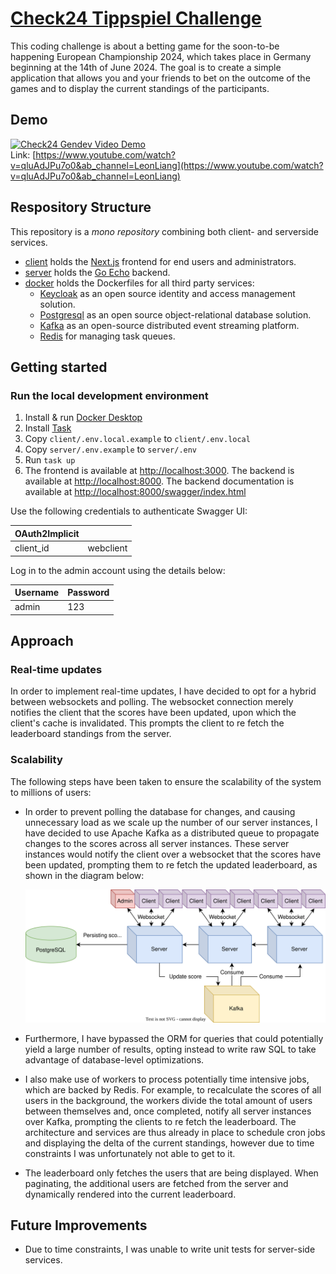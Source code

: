 # [Check24 Tippspiel Challenge](https://github.com/check24-scholarships/check24-betting-challenge)

This coding challenge is about a betting game for the soon-to-be happening European Championship 2024, which takes place in Germany beginning at the 14th of June 2024. The goal is to create a simple application that allows you and your friends to bet on the outcome of the games and to display the current standings of the participants.

## Demo
[![Check24 Gendev Video Demo](https://img.youtube.com/vi/qluAdJPu7o0/0.jpg)](https://www.youtube.com/watch?v=qluAdJPu7o0&ab_channel=LeonLiang)\
Link: [https://www.youtube.com/watch?v=qluAdJPu7o0&ab_channel=LeonLiang](https://www.youtube.com/watch?v=qluAdJPu7o0&ab_channel=LeonLiang)

## Respository Structure
This repository is a _mono repository_ combining both client- and serverside services.
- [client](client) holds the [Next.js](https://nextjs.org/) frontend for end users and administrators.
- [server](server) holds the [Go Echo](https://echo.labstack.com/) backend.
- [docker](docker) holds the Dockerfiles for all third party services:
  - [Keycloak](https://www.keycloak.org/) as an open source identity and access management solution.
  - [Postgresql](https://www.postgresql.org/) as an open source object-relational database solution.
  - [Kafka](https://kafka.apache.org/) as an open-source distributed event streaming platform.
  - [Redis](https://redis.io/) for managing task queues.

## Getting started
### Run the local development environment
1. Install & run [Docker Desktop](https://www.docker.com/)
1. Install [Task](https://taskfile.dev/installation/)
1. Copy `client/.env.local.example` to `client/.env.local`
1. Copy `server/.env.example` to `server/.env`
1. Run `task up`
1. The frontend is available at [http://localhost:3000](http://localhost:3000). 
   The backend is available at [http://localhost:8000](http://localhost:8000).
   The backend documentation is available at [http://localhost:8000/swagger/index.html](http://localhost:8000/swagger/index.html)

Use the following credentials to authenticate Swagger UI:

| OAuth2Implicit |           |
|----------------|-----------|
| client_id      | webclient |

Log in to the admin account using the details below:

| Username | Password |
|----------|----------|
| admin    | 123      |

## Approach

### Real-time updates
In order to implement real-time updates, I have decided to opt for a hybrid between websockets and polling. 
The websocket connection merely notifies the client that the scores have been updated, upon which the client's cache is invalidated.
This prompts the client to re fetch the leaderboard standings from the server. 

### Scalability
The following steps have been taken to ensure the scalability of the system to millions of users: 
- In order to prevent polling the database for changes, and causing unnecessary load as we scale up the number of our server instances, I have decided to use Apache Kafka as a distributed queue to propagate changes to the scores across all server instances. 
These server instances would notify the client over a websocket that the scores have been updated, prompting them to re fetch the updated leaderboard, as shown in the diagram below:

    ![System Architecture](./system-architecture.svg)

- Furthermore, I have bypassed the ORM for queries that could potentially yield a large number of results, opting instead to write raw SQL to take advantage of database-level optimizations.
- I also make use of workers to process potentially time intensive jobs, which are backed by Redis. For example, to recalculate the scores of all users in the background, the workers divide the total amount of users between themselves and, once completed, notify all server instances over Kafka, prompting the clients to re fetch the leaderboard. 
The architecture and services are thus already in place to schedule cron jobs and displaying the delta of the current standings, however due to time constraints I was unfortunately not able to get to it.
- The leaderboard only fetches the users that are being displayed. When paginating, the additional users are fetched from the server and dynamically rendered into the current leaderboard. 

## Future Improvements
- Due to time constraints, I was unable to write unit tests for server-side services.



